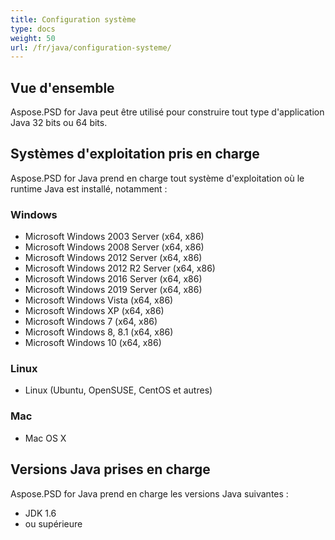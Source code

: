 ```yaml
---
title: Configuration système
type: docs
weight: 50
url: /fr/java/configuration-systeme/
---
```


## **Vue d'ensemble**
Aspose.PSD for Java peut être utilisé pour construire tout type d'application Java 32 bits ou 64 bits.

## **Systèmes d'exploitation pris en charge**
Aspose.PSD for Java prend en charge tout système d'exploitation où le runtime Java est installé, notamment :

### **Windows**
- Microsoft Windows 2003 Server (x64, x86)
- Microsoft Windows 2008 Server (x64, x86)
- Microsoft Windows 2012 Server (x64, x86)
- Microsoft Windows 2012 R2 Server (x64, x86)
- Microsoft Windows 2016 Server (x64, x86)
- Microsoft Windows 2019 Server (x64, x86)
- Microsoft Windows Vista (x64, x86)
- Microsoft Windows XP (x64, x86)
- Microsoft Windows 7 (x64, x86)
- Microsoft Windows 8, 8.1 (x64, x86)
- Microsoft Windows 10 (x64, x86)

### **Linux**
- Linux (Ubuntu, OpenSUSE, CentOS et autres)

### **Mac**
- Mac OS X

## **Versions Java prises en charge**
Aspose.PSD for Java prend en charge les versions Java suivantes :

- JDK 1.6
- ou supérieure
